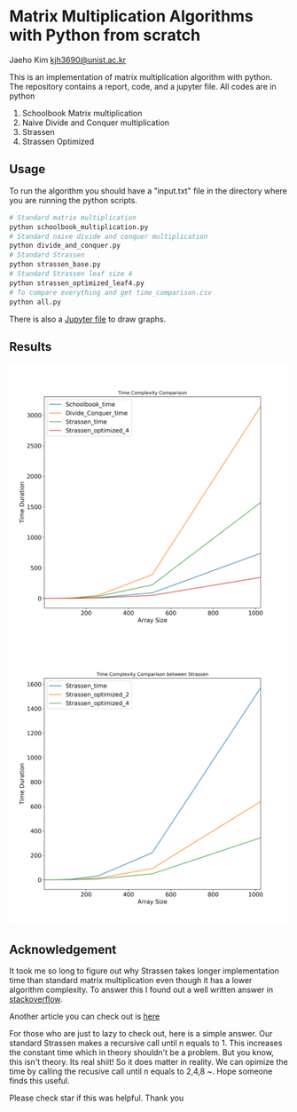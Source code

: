 # Matrix Multiplication Algorithms with Python from scratch
Jaeho Kim kjh3690@unist.ac.kr

This is an implementation of matrix multiplication algorithm with python. The repository contains a report, code, and a jupyter file. All codes are in python  

1. Schoolbook Matrix multiplication  
1. Naive Divide and Conquer multiplication
1. Strassen
1. Strassen Optimized


## Usage
To run the algorithm you should have a "input.txt" file in the directory where you are running the python scripts.


```bash
# Standard matrix multiplication
python schoolbook_multiplication.py
# Standard naive divide and conquer multiplication
python divide_and_conquer.py
# Standard Strassen 
python strassen_base.py
# Standard Strassen leaf size 4
python strassen_optimized_leaf4.py
# To compare everything and get time_comparison.csv
python all.py
```
There is also a [Jupyter file](https://github.com/jaeho3690/Matrix_multiplication_python/blob/master/Time_complexity.ipynb) to draw graphs.


## Results
![Time complexity for algorithms](/figures/time_complexity.png)
![Time complexity for Strassens](/figures/time_complexity_strassen.png)

## Acknowledgement
It took me so long to figure out why Strassen takes longer implementation time than standard
matrix multiplication even though it has a lower algorithm complexity. To answer this I found out a well written answer in [stackoverflow](https://stackoverflow.com/questions/11495723/why-is-strassen-matrix-multiplication-so-much-slower-than-standard-matrix-multip). 

Another article you can check out is [here](https://martin-thoma.com/strassen-algorithm-in-python-java-cpp/)

For those who are just to lazy to check out, here is a simple answer. Our standard Strassen makes a recursive call until n equals to 1. This increases the constant time which in theory shouldn't be a problem. But you know, this isn't theory. Its real shiit! So it does matter in reality. We can opimize the time by calling the recusive call until n equals to 2,4,8 ~. Hope someone finds this useful.

Please check star if this was helpful. Thank you
